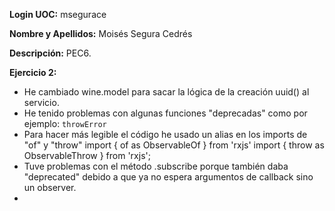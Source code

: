 **Login UOC:** msegurace

**Nombre y Apellidos:** Moisés Segura Cedrés

**Descripción:** PEC6.

**Ejercicio 2:** 
* He cambiado wine.model para sacar la lógica de la creación uuid() al servicio.
* He tenido problemas con algunas funciones "deprecadas" como por ejemplo: `throwError`
* Para hacer más legible el código he usado un alias en los imports de "of" y "throw" 
import { of as ObservableOf } from 'rxjs'
import { throw as ObservableThrow } from 'rxjs'; 
* Tuve problemas con el método .subscribe porque también daba "deprecated" debido a que ya no espera argumentos de callback sino un observer.
* 

